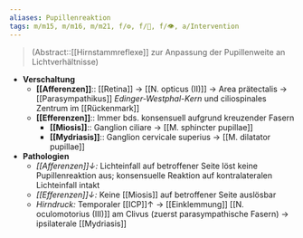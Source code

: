 ```yaml
---
aliases: Pupillenreaktion
tags: m/m15, m/m16, m/m21, f/⚙️, f/🧠, f/👁️, a/Intervention
---
```

> (Abstract::[[Hirnstammreflexe]] zur Anpassung der Pupillenweite an Lichtverhältnisse)
- **Verschaltung**
	- **[[Afferenzen]]**:: [[Retina]] → [[N. opticus (II)]] → Area prätectalis → [[Parasympathikus]] *Edinger-Westphal-Kern* und ciliospinales Zentrum im [[Rückenmark]]
	- **[[Efferenzen]]**:: Immer bds. konsensuell aufgrund kreuzender Fasern
		- **[[Miosis]]**:: Ganglion ciliare → [[M. sphincter pupillae]]
		- **[[Mydriasis]]**:: Ganglion cervicale superius → [[M. dilatator pupillae]]
- **Pathologien**
	- *[[Afferenzen]]↓:* Lichteinfall auf betroffener Seite löst keine Pupillenreaktion aus; konsensuelle Reaktion auf kontralateralen Lichteinfall intakt
	- *[[Efferenzen]]↓:* Keine [[Miosis]] auf betroffener Seite auslösbar
	- *Hirndruck:* Temporaler [[ICP]]↑ → [[Einklemmung]] [[N. oculomotorius (III)]] am Clivus (zuerst parasympathische Fasern) → ipsilaterale [[Mydriasis]]
